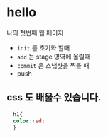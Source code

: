 # hello
나의 첫번째 웹 페이지
- `init` 를 초기화 할때
- `add` 는 stage 영역에 올릴때
- `commit` 은 스냅샷을 찍을 때
- push

## css 도 배울수 있습니다.
```css
  h1{
  color:red;
  }
```
